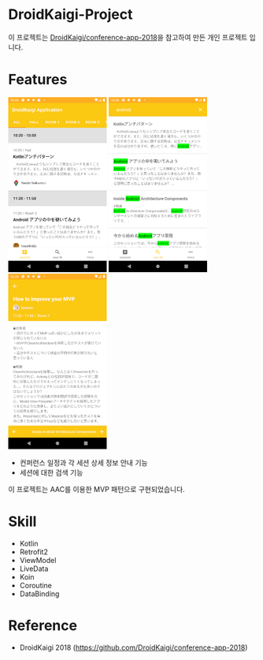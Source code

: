 # DroidKaigi-Project

이 프로젝트는 [DroidKaigi/conference-app-2018](https://github.com/DroidKaigi/conference-app-2018)을 참고하여 만든 개인 프로젝트 입니다.

# Features

<img src="/art/screenshot_sessions.png" width="200" /> <img src="/art/screenshot_search.png" width="200" /> <img src="/art/screenshot_session_detail.png" width="200" />

- 컨퍼런스 일정과 각 세션 상세 정보 안내 기능
- 세션에 대한 검색 기능

이 프로젝트는 AAC를 이용한 MVP 패턴으로 구현되었습니다.

# Skill

- Kotlin
- Retrofit2
- ViewModel
- LiveData
- Koin
- Coroutine
- DataBinding

# Reference

- DroidKaigi 2018
(https://github.com/DroidKaigi/conference-app-2018)
